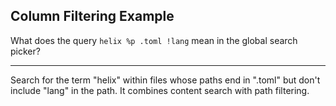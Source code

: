 ## Column Filtering Example

What does the query `helix %p .toml !lang` mean in the global search picker?

---

Search for the term "helix" within files whose paths end in ".toml" but don't include "lang" in the path. It combines content search with path filtering.


